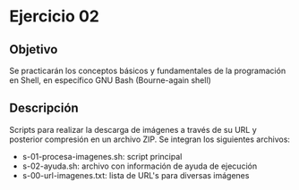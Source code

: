 # Ejercicio 02

## Objetivo
Se practicarán los conceptos básicos y fundamentales de la programación en Shell, en específico GNU Bash (Bourne-again shell)

## Descripción
Scripts para realizar la descarga de imágenes a través de su URL y posterior compresión en un archivo ZIP. Se integran los siguientes archivos:
* s-01-procesa-imagenes.sh: script principal
* s-02-ayuda.sh: archivo con información de ayuda de ejecución
* s-00-url-imagenes.txt: lista de URL's para diversas imágenes
